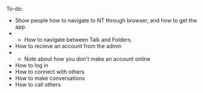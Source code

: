 To-do:
- Show people how to navigate to NT through browser, and how to get the app.
- - How to navigate between Talk and Folders.
- How to recieve an account from the admin
- - Note about how you don't make an account online
- How to log in
- How to connect with others
- How to make conversations
- How to call others
